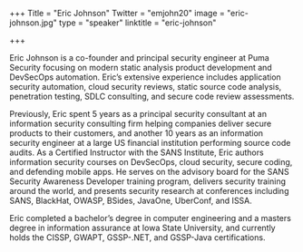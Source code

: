 +++
Title = "Eric Johnson"
Twitter = "emjohn20"
image = "eric-johnson.jpg"
type = "speaker"
linktitle = "eric-johnson"

+++

Eric Johnson is a co-founder and principal security engineer at Puma Security focusing on modern static analysis product development and DevSecOps automation. Eric’s extensive experience includes application security automation, cloud security reviews, static source code analysis, penetration testing, SDLC consulting, and secure code review assessments.

Previously, Eric spent 5 years as a principal security consultant at an information security consulting firm helping companies deliver secure products to their customers, and another 10 years as an information security engineer at a large US financial institution performing source code audits. As a Certified Instructor with the SANS Institute, Eric authors information security courses on DevSecOps, cloud security, secure coding, and defending mobile apps. He serves on the advisory board for the SANS Security Awareness Developer training program, delivers security training around the world, and presents security research at conferences including SANS, BlackHat, OWASP, BSides, JavaOne, UberConf, and ISSA.

Eric completed a bachelor’s degree in computer engineering and a masters degree in information assurance at Iowa State University, and currently holds the CISSP, GWAPT, GSSP-.NET, and GSSP-Java certifications.
